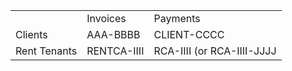 <table>
<tr><td></td><td>Invoices</td><td>Payments</td></tr>
<tr><td>Clients</td><td>AAA-BBBB</td><td>CLIENT-CCCC</td></tr>
<tr><td>Rent Tenants</td><td>RENTCA-IIII</td><td>RCA-IIII (or RCA-IIII-JJJJ</td></tr>
</table>
